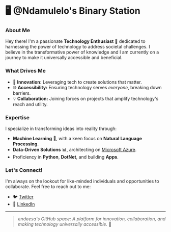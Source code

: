 # 🖥️ @Ndamulelo's Binary Station

### About Me
Hey there! I'm a passionate **Technology Enthusiast** 🚀 dedicated to harnessing the power of technology to address societal challenges. I believe in the transformative power of knowledge and I am currently on a journey to make it universally accessible and beneficial.

### What Drives Me
- 🌟 **Innovation:** Leveraging tech to create solutions that matter.
- 🌐 **Accessibility:** Ensuring technology serves *everyone*, breaking down barriers.
- 💡 **Collaboration:** Joining forces on projects that amplify technology's reach and utility.

### Expertise
I specialize in transforming ideas into reality through:
- **Machine Learning** 🧠, with a keen focus on **Natural Language Processing**.
- **Data-Driven Solutions** 📊, architecting on [Microsoft Azure](https://azure.microsoft.com/).
- Proficiency in **Python**, **DotNet**, and building **Apps**.

### Let's Connect!
I'm always on the lookout for like-minded individuals and opportunities to collaborate. Feel free to reach out to me:
- 🐦 [Twitter](https://twitter.com/NdamuleloNemakh)
- 🔗 [LinkedIn](https://www.linkedin.com/in/ndamulelonemakhavhani/)

---

> *endeesa's GitHub space: A platform for innovation, collaboration, and making technology universally accessible.* 🌟

<!-- This is a special repository. Its `README.md` will appear on my GitHub profile to give visitors an insight into my professional world. Feel free to connect and propose collaborations. -->
